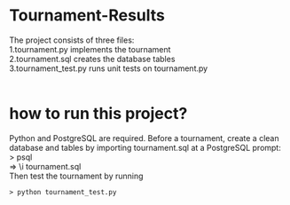 # Tournament-Results
The project consists of three files:
<br>
1.tournament.py implements the tournament<br>
2.tournament.sql creates the database tables<br>
3.tournament_test.py runs unit tests on tournament.py<br>
<br>
# how to run this project?

Python and PostgreSQL are required. Before a tournament, create a clean database and tables by importing tournament.sql at a PostgreSQL prompt:
<br>
	> psql <br>
	=> \i tournament.sql<br>
Then test the tournament by running

	> python tournament_test.py



